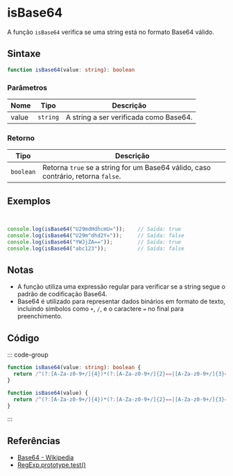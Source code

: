 # isBase64

A função `isBase64` verifica se uma string está no formato Base64 válido.

## Sintaxe

```typescript
function isBase64(value: string): boolean
```

### Parâmetros

| Nome | Tipo     | Descrição                                      |
|------|----------|------------------------------------------------|
| value  | `string` | A string a ser verificada como Base64.          |

### Retorno

| Tipo     | Descrição                                      |
|----------|------------------------------------------------|
| `boolean` | Retorna `true` se a string for um Base64 válido, caso contrário, retorna `false`. |

## Exemplos

```typescript


console.log(isBase64("U29mdHdhcmU="));    // Saída: true
console.log(isBase64("U29m^dhd2Y="));     // Saída: false
console.log(isBase64("YWJjZA=="));        // Saída: true
console.log(isBase64("abc123"));          // Saída: false
```

## Notas

- A função utiliza uma expressão regular para verificar se a string segue o padrão de codificação Base64.
- Base64 é utilizado para representar dados binários em formato de texto, incluindo símbolos como `+`, `/`, e o caractere `=` no final para preenchimento.

## Código

::: code-group
```typescript
function isBase64(value: string): boolean {
  return /^(?:[A-Za-z0-9+/]{4})*(?:[A-Za-z0-9+/]{2}==|[A-Za-z0-9+/]{3}=)?$/.test(value);
}
```

```javascript
function isBase64(value) {
  return /^(?:[A-Za-z0-9+/]{4})*(?:[A-Za-z0-9+/]{2}==|[A-Za-z0-9+/]{3}=)?$/.test(value);
}
```
:::

## Referências

- [Base64 - Wikipedia](https://en.wikipedia.org/wiki/Base64)
- [RegExp.prototype.test()](https://developer.mozilla.org/pt-BR/docs/Web/JavaScript/Reference/Global_Objects/RegExp/test)